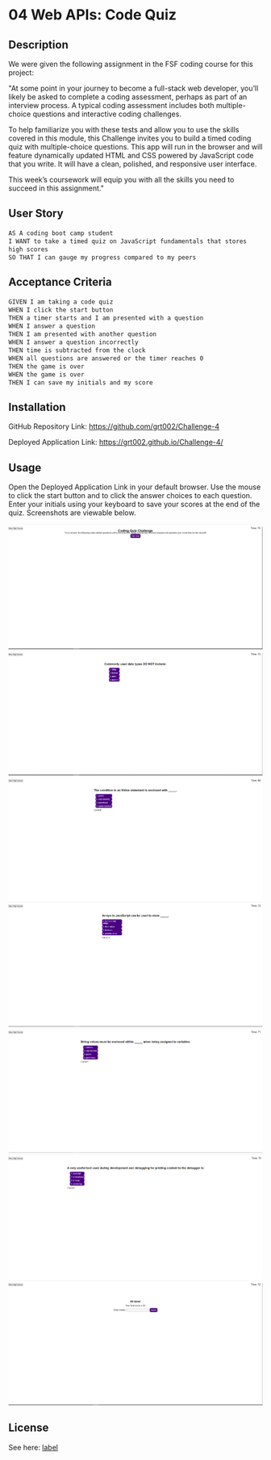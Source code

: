 # 04 Web APIs: Code Quiz

## Description

We were given the following assignment in the FSF coding course for this project:

<!-- Section below is from the EdEx course -->

"At some point in your journey to become a full-stack web developer, you’ll likely be asked to complete a coding assessment, perhaps as part of an interview process. A typical coding assessment includes both multiple-choice questions and interactive coding challenges. 

To help familiarize you with these tests and allow you to use the skills covered in this module, this Challenge invites you to build a timed coding quiz with multiple-choice questions. This app will run in the browser and will feature dynamically updated HTML and CSS powered by JavaScript code that you write. It will have a clean, polished, and responsive user interface. 

This week’s coursework will equip you with all the skills you need to succeed in this assignment."

## User Story

```
AS A coding boot camp student
I WANT to take a timed quiz on JavaScript fundamentals that stores high scores
SO THAT I can gauge my progress compared to my peers
```

## Acceptance Criteria

```
GIVEN I am taking a code quiz
WHEN I click the start button
THEN a timer starts and I am presented with a question
WHEN I answer a question
THEN I am presented with another question
WHEN I answer a question incorrectly
THEN time is subtracted from the clock
WHEN all questions are answered or the timer reaches 0
THEN the game is over
WHEN the game is over
THEN I can save my initials and my score
```

<!-- End EdEx Course Information -->

## Installation

GitHub Repository Link: https://github.com/grt002/Challenge-4

Deployed Application Link: https://grt002.github.io/Challenge-4/

## Usage

Open the Deployed Application Link in your default browser. Use the mouse to click the start button and to click the answer choices to each question. Enter your initials using your keyboard to save your scores at the end of the quiz. Screenshots are viewable below.

![Start Screen](assets/images/image%2001.PNG)
![Question 1](assets/images/image%2002.PNG)
![Question 2](assets/images/image%2003.PNG)
![Question 3](assets/images/image%2004.PNG)
![Question 4](assets/images/image%2005.PNG)
![Question 5](assets/images/image%2006.PNG)
![Score Page](assets/images/image%2007.PNG)

## License

See here: [label](LICENSE)